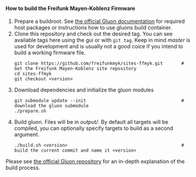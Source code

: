 #### How to build the Freifunk Mayen-Koblenz Firmware

1. Prepare a buildroot. See [the official Gluon documentation](https://gluon.readthedocs.io/en/latest/user/getting_started.html#dependencies) for required host packages or instructions how to use gluons build container.
2. Clone this repository and check out the desired tag. You can see available tags here using the gui or with ```git tag```. Keep in mind *master* is used for development and is usually not a good coice if you intend to build a working firmware file.
    ```
    git clone https://github.com/freifunkmyk/sites-ffmyk.git       # Get the Freifunk Mayen-Koblenz site repository
    cd sites-ffmyk
    git checkout <version>
    ```
3. Download dependencies and initialize the gluon modules
    ```
    git submodule update --init                                    # download the gluon submodule
    ./prepare.sh
    ```
4. Build gluon. Files will be in *output/*. By default all targets will be compiled, you can optionally specify targets to build as a second argument.
    ```
    ./build.sh <version>                                           # build the current commit and name it <version>
    ```
    
Please see [the official Gluon repository](https://github.com/freifunk-gluon/gluon) for an in-depth explanation of the build process.
